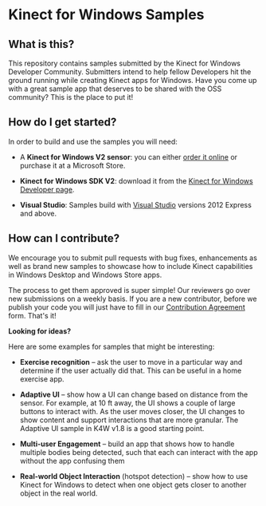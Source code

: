 Kinect for Windows Samples
==========================


What is this?
-------------

This repository contains samples submitted by the Kinect for Windows Developer Community. Submitters intend to help fellow Developers hit the ground running while creating Kinect apps for Windows. Have you come up with a great sample app that deserves to be shared with the OSS community? This is the place to put it!



How do I get started?
-----------------

In order to build and use the samples you will need:

- A **Kinect for Windows V2 sensor**: you can either [order it online](http://www.microsoft.com/en-us/kinectforwindows/) or purchase it at a Microsoft Store.
 
- **Kinect for Windows SDK V2**: download it from the [Kinect for Windows Developer page](http://www.microsoft.com/en-us/kinectforwindows/develop/).
 
- **Visual Studio**: Samples build with [Visual Studio](http://www.visualstudio.com/) versions 2012 Express and above.



How can I contribute?
------------------- 

We encourage you to submit pull requests with bug fixes, enhancements as well as brand new samples to showcase how to include Kinect capabilities in Windows Desktop and Windows Store apps.

The process to get them approved is super simple! Our reviewers go over new submissions on a weekly basis. If you are a new contributor, before we publish your code you will just have to fill in our [Contribution Agreement](https://cla.msopentech.com/) form. That's it! 

**Looking for ideas?**

Here are some examples for samples that might be interesting: 

- **Exercise recognition** – ask the user to move in a particular way and determine if the user actually did that. This can be useful in a home exercise app. 

- **Adaptive UI** – show how a UI can change based on distance from the sensor. For example, at 10 ft away, the UI shows a couple of large buttons to interact with. As the user moves closer, the UI changes to show content and support interactions that are more granular. The Adaptive UI sample in K4W v1.8 is a good starting point. 

- **Multi-user Engagement** – build an app that shows how to handle multiple bodies being detected, such that each can interact with the app without the app confusing them 

- **Real-world Object Interaction** (hotspot detection) – show how to use Kinect for Windows to detect when one object gets closer to another object in the real world. 
